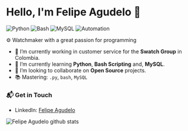 # Hello, I'm Felipe Agudelo 👋

![Python](https://img.shields.io/badge/Python-Intermediate-yellow)
![Bash](https://img.shields.io/badge/Bash-Intermediate-lightgrey)
![MySQL](https://img.shields.io/badge/MySQL-Intermediate-orange)
![Automation](https://img.shields.io/badge/Automation-Basic-blue)

⚙️ Watchmaker with a great passion for programming

- 🔭 I’m currently working in customer service for the **Swatch Group** in Colombia.
- 🌱 I’m currently learning **Python**, **Bash Scripting** and, **MySQL**.
- 👯 I’m looking to collaborate on **Open Source** projects.
- 📚 Mastering: `.py`, `bash`, `MySQL`

### 📬 Get in Touch

- LinkedIn: [Felipe Agudelo](https://www.linkedin.com/in/felipe-agudelo-g%C3%B3mez-99a37b190)

![Felipe Agudelo github stats](https://github-readme-stats.vercel.app/api?username=felipe1120gomez&show_icons=true&hide_border=true)
